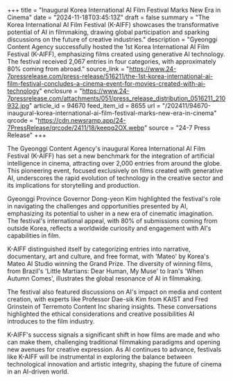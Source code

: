 +++
title = "Inaugural Korea International AI Film Festival Marks New Era in Cinema"
date = "2024-11-18T03:45:13Z"
draft = false
summary = "The Korea International AI Film Festival (K-AIFF) showcases the transformative potential of AI in filmmaking, drawing global participation and sparking discussions on the future of creative industries."
description = "Gyeonggi Content Agency successfully hosted the 1st Korea International AI Film Festival (K-AIFF), emphasizing films created using generative AI technology. The festival received 2,067 entries in four categories, with approximately 80% coming from abroad."
source_link = "https://www.24-7pressrelease.com/press-release/516211/the-1st-korea-international-ai-film-festival-concludes-a-cinema-event-for-movies-created-with-ai-technology"
enclosure = "https://www.24-7pressrelease.com/attachments/051/press_release_distribution_0516211_210932.jpg"
article_id = 94670
feed_item_id = 8655
url = "/202411/94670-inaugural-korea-international-ai-film-festival-marks-new-era-in-cinema"
qrcode = "https://cdn.newsramp.app/24-7PressRelease/qrcode/2411/18/keepq2OX.webp"
source = "24-7 Press Release"
+++

<p>The Gyeonggi Content Agency's inaugural Korea International AI Film Festival (K-AIFF) has set a new benchmark for the integration of artificial intelligence in cinema, attracting over 2,000 entries from around the globe. This pioneering event, focused exclusively on films created with generative AI, underscores the rapid evolution of technology in the creative sector and its implications for storytelling and production.</p><p>Gyeonggi Province Governor Dong-yeon Kim highlighted the festival's role in navigating the challenges and opportunities presented by AI, emphasizing its potential to usher in a new era of cinematic imagination. The festival's international appeal, with 80% of submissions coming from outside Korea, reflects a worldwide curiosity and engagement with AI's capabilities in film.</p><p>K-AIFF distinguished itself by categorizing entries into narrative, documentary, art and culture, and free format, with 'Mateo' by Korea's Mateo AI Studio winning the Grand Prize. The diversity of winning films, from Brazil's 'Little Martians: Dear Human, My Muse' to Iran's 'When Autumn Comes', illustrates the global resonance of AI in filmmaking.</p><p>The festival also featured discussions on AI's impact on media and content creation, with experts like Professor Dae-sik Kim from KAIST and Fred Grinstein of Terremoto Content Inc sharing insights. These conversations highlighted the ethical considerations and creative possibilities AI introduces to the film industry.</p><p>K-AIFF's success signals a significant shift in how films are made and who can make them, challenging traditional filmmaking paradigms and opening new avenues for creative expression. As AI continues to advance, festivals like K-AIFF will be instrumental in exploring the balance between technological innovation and artistic integrity, shaping the future of cinema in an AI-driven world.</p>